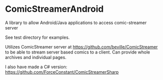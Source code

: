 # ComicStreamerAndroid
A library to allow Android/Java applications to access comic-streamer server


See test directory for examples.

Utilizes ComicStreamer server at https://github.com/beville/ComicStreamer to be able to stream server based comics to a client. Can provide whole archives and individual pages.

I also have made a C# version: https://github.com/ForceConstant/ComicStreamerSharp
